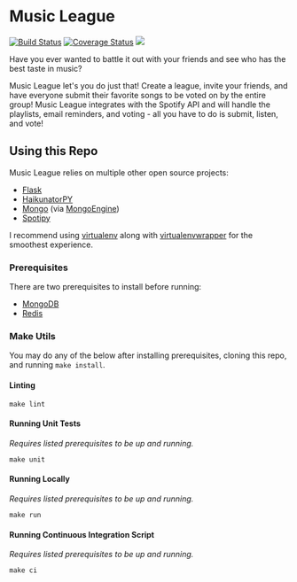 # Music League
[![Build Status](https://travis-ci.org/nathancoleman/musicleague.svg?branch=master)](https://travis-ci.org/nathancoleman/musicleague)
[![Coverage Status](https://coveralls.io/repos/github/nathancoleman/musicleague/badge.svg?branch=master)](https://coveralls.io/github/nathancoleman/musicleague?branch=master)
<a href="https://zenhub.com"><img src="https://raw.githubusercontent.com/ZenHubIO/support/master/zenhub-badge.png"></a>

Have you ever wanted to battle it out with your friends and see who has the
best taste in music?

Music League let's you do just that! Create a league, invite your friends,
and have everyone submit their favorite songs to be
voted on by the entire group! Music League integrates with the Spotify API and will
handle the playlists, email reminders, and voting - all you have to do is
submit, listen, and vote!

## Using this Repo
Music League relies on multiple other open source projects:
- [Flask](http://flask.pocoo.org/)
- [HaikunatorPY](https://github.com/Atrox/haikunatorpy)
- [Mongo](https://www.mongodb.org/) (via [MongoEngine](http://mongoengine.org/))
- [Spotipy](http://spotipy.readthedocs.io/en/latest/)

I recommend using [virtualenv](http://www.virtualenv.org/en/latest/) along with
[virtualenvwrapper](http://virtualenvwrapper.readthedocs.org/en/latest/) for
the smoothest experience.

### Prerequisites
There are two prerequisites to install before running:
- [MongoDB](https://docs.mongodb.com/manual/installation/)
- [Redis](https://redis.io/topics/quickstart)

### Make Utils

You may do any of the below after installing prerequisites, cloning this repo, and running ```make install```.

#### Linting
```
make lint
```

#### Running Unit Tests
_Requires listed prerequisites to be up and running._
```
make unit
```

#### Running Locally
_Requires listed prerequisites to be up and running._
```
make run
```

#### Running Continuous Integration Script
_Requires listed prerequisites to be up and running._
```
make ci
```
